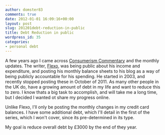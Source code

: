 ```yaml
---
author: domster83
comments: true
date: 2012-01-01 16:09:16+00:00
layout: post
slug: 201201debt-reduction-in-public
title: Debt Reduction in public
wordpress_id: 35
categories:
- personal debt
---
```


A few years ago I came across [Consumerism Commentary](http://www.consumerismcommentary.com/category/monthly-update/) and the monthly updates. The writer, [Flexo](http://twitter.com/flexo), was being public about his income and expenditure, and posting his monthly balance sheets to his blog as a way of being publicly accountable for his spending. He started in 2003, and recently stopped posting these in October of 2011.
As many other people in the UK do, have a growing amount of debt in my life and want to reduce this to zero. I know thats a big task to accomplish, and will take me a long time, but I decided I wanted ot share my progress online.




Unlike Flexo, I'll only be posting the monthly changes in my credit card balances. I have some additional debt, which I'll detail in the first of the series, which I won't cover, since its pre-determined in its type.




My goal is reduce overall debt by £3000 by the end of they year.
